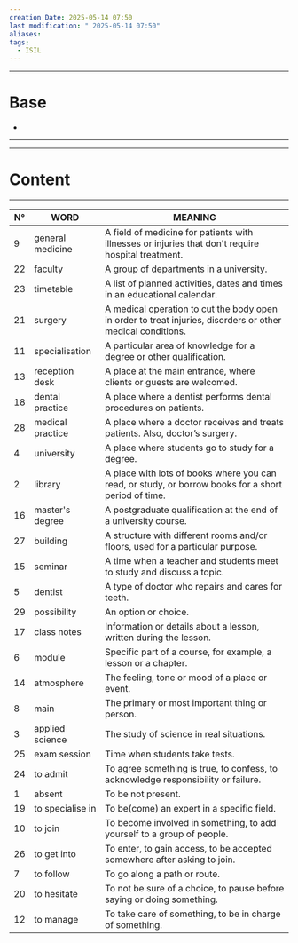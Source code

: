 ```yaml
---
creation Date: 2025-05-14 07:50
last modification: " 2025-05-14 07:50"
aliases: 
tags:
  - ISIL
---
```

___
# Base
- 
___
___
# Content
___

| N°  | WORD             | MEANING                                                                                                     |
| --- | ---------------- | ----------------------------------------------------------------------------------------------------------- |
| 9   | general medicine | A field of medicine for patients with illnesses or injuries that don't require hospital treatment.          |
| 22  | faculty          | A group of departments in a university.                                                                     |
| 23  | timetable        | A list of planned activities, dates and times in an educational calendar.                                   |
| 21  | surgery          | A medical operation to cut the body open in order to treat injuries, disorders or other medical conditions. |
| 11  | specialisation   | A particular area of knowledge for a degree or other qualification.                                         |
| 13  | reception desk   | A place at the main entrance, where clients or guests are welcomed.                                         |
| 18  | dental practice  | A place where a dentist performs dental procedures on patients.                                             |
| 28  | medical practice | A place where a doctor receives and treats patients. Also, doctor’s surgery.                                |
| 4   | university       | A place where students go to study for a degree.                                                            |
| 2   | library          | A place with lots of books where you can read, or study, or borrow books for a short period of time.        |
| 16  | master's degree  | A postgraduate qualification at the end of a university course.                                             |
| 27  | building         | A structure with different rooms and/or floors, used for a particular purpose.                              |
| 15  | seminar          | A time when a teacher and students meet to study and discuss a topic.                                       |
| 5   | dentist          | A type of doctor who repairs and cares for teeth.                                                           |
| 29  | possibility      | An option or choice.                                                                                        |
| 17  | class notes      | Information or details about a lesson, written during the lesson.                                           |
| 6   | module           | Specific part of a course, for example, a lesson or a chapter.                                              |
| 14  | atmosphere       | The feeling, tone or mood of a place or event.                                                              |
| 8   | main             | The primary or most important thing or person.                                                              |
| 3   | applied science  | The study of science in real situations.                                                                    |
| 25  | exam session     | Time when students take tests.                                                                              |
| 24  | to admit         | To agree something is true, to confess, to acknowledge responsibility or failure.                           |
| 1   | absent           | To be not present.                                                                                          |
| 19  | to specialise in | To be(come) an expert in a specific field.                                                                  |
| 10  | to join          | To become involved in something, to add yourself to a group of people.                                      |
| 26  | to get into      | To enter, to gain access, to be accepted somewhere after asking to join.                                    |
| 7   | to follow        | To go along a path or route.                                                                                |
| 20  | to hesitate      | To not be sure of a choice, to pause before saying or doing something.                                      |
| 12  | to manage        | To take care of something, to be in charge of something.                                                    |

